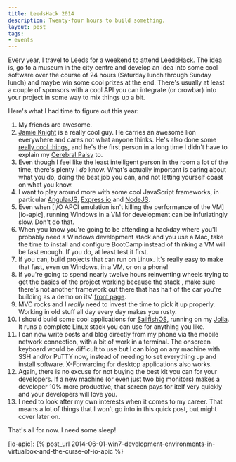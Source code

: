 ```yaml
---
title: LeedsHack 2014
description: Twenty-four hours to build something.
layout: post
tags: 
- events
---
```


Every year, I travel to Leeds for a weekend to attend [LeedsHack][leedshack]. The idea is, go to a museum in the city centre and develop an idea into some cool software over the course of 24 hours (Saturday lunch through Sunday lunch) and maybe win some cool prizes at the end. There's usually at least a couple of sponsors with a cool API you can integrate (or crowbar) into your project in some way to mix things up a bit.

Here's what I had time to figure out this year:

1. My friends are awesome.
2. [Jamie Knight][jamie] is a really cool guy. He carries an awesome lion everywhere and cares not what anyone thinks. He's also done some [really cool things][jk-urlsearch], and he's the first person in a long time I didn't have to explain my [Cerebral Palsy][cerebralpalsy] to.
3. Even though I feel like the least intelligent person in the room a lot of the time, there's plenty I *do* know. What's actually important is caring about what you do, doing the best job you can, and not letting yourself coast on what you know. 
4. I want to play around more with some cool JavaScript frameworks, in particular [AngularJS][angular], [Express.io][expressio] and [NodeJS][node].
5. Even when [I/O APCI emulation isn't killing the performance of the VM][io-apic], running Windows in a VM for development can be infuriatingly slow. Don't do that.
6. When you know you're going to be attending a hackday where you'll probably need a Windows development stack and you use a Mac, take the time to install and configure BootCamp instead of thinking a VM will be fast enough. If you do, at least test it first.
7. If you can, build projects that can run on Linux. It's really easy to make that fast, even on Windows, in a VM, or on a phone!
8. If you're going to spend nearly twelve hours reinventing wheels trying to get the basics of the project working because the stack , make sure there's not another framework out there that has half of the car you're building as a demo on its' [front page][expressio-demo].
9. MVC rocks and I *really* need to invest the time to pick it up properly. Working in old stuff all day every day makes you rusty.
10. I should build some cool applications for [SailfishOS][sailfish], running on my [Jolla][jolla]. It runs a complete Linux stack you can use for anything you like. 
11. I can now write posts and blog directly from my phone via the mobile network connection, with a bit of work in a terminal. The onscreen keyboard would be difficult to use but I can blog on any machine with SSH and/or PuTTY now, instead of needing to set everything up and install software. X-Forwarding for desktop applications also works.
12. Again, there is no excuse for not buying the best kit you can for your developers. If a new machine (or even just two big monitors) makes a developer 10% more productive, that screen pays for itelf very quickly and your developers will love you.
13. I need to look after my own interests when it comes to my career. That means a lot of things that I won't go into in this quick post, but might cover later on.

That's all for now. I need some sleep!

[leedshack]: http://leedshack.org
[jamie]: http://jkg3.com
[jk-urlsearch]: http://jkg3.com/Journal/making-grep-an-order-of-magnitude-or-more-faster
[cerebralpalsy]: http://www.nhs.uk/conditions/Cerebral-palsy/Pages/Introduction.aspx
[angular]: https://angularjs.org
[expressio]: http://express-io.org
[expressio-demo]: http://express-io.org/live
[node]: http://nodejs.org
[sailfish]: https://sailfishos.org
[jolla]: http://jolla.com
[io-apic]: {% post_url 2014-06-01-win7-development-environments-in-virtualbox-and-the-curse-of-io-apic %}